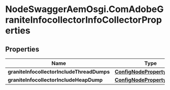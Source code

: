 # NodeSwaggerAemOsgi.ComAdobeGraniteInfocollectorInfoCollectorProperties

## Properties
Name | Type | Description | Notes
------------ | ------------- | ------------- | -------------
**graniteInfocollectorIncludeThreadDumps** | [**ConfigNodePropertyBoolean**](ConfigNodePropertyBoolean.md) |  | [optional] 
**graniteInfocollectorIncludeHeapDump** | [**ConfigNodePropertyBoolean**](ConfigNodePropertyBoolean.md) |  | [optional] 


